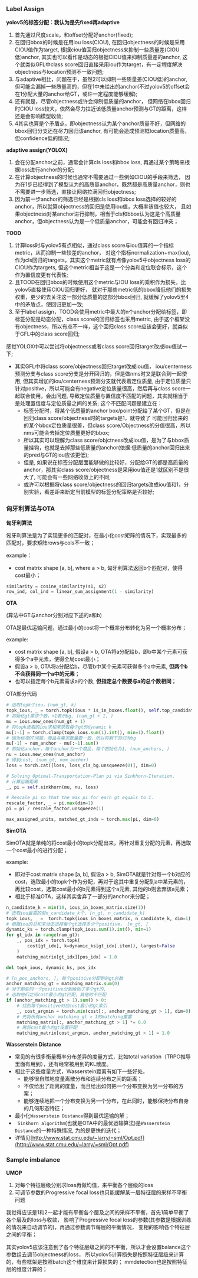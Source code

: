 ### Label Assign

**yolov5的标签分配：我认为是先fixed再adaptive**
1. 首先通过尺度scale，和offset分配好anchor(fixed);
2. 在回归bbox的时候是在用iou loss(CIOU), 在回归objectness的时候是采用CIOU值作为target,
	根据ciou值回归objectness来抑制一些质量差(CIOU低)anchor, 其实也可以看作是动态的根据CIOU值来抑制质量差的anchor,
	这个就类似GFL中class score回归直接采用iou作为target，有一定程度解决objectness与location预测不一致问题;
3. 与adaptive相比，问题在于，虽然2可以抑制一些质量差(CIOU低)的anchor, 
	但可能会漏掉一些质量高的，但在1中未给出的anchor(不过yolov5的offset会在1分配大量的anchor给GT，或许一定程度能够缓解);
4. 还有就是，尽管objectness或许会抑制低质量的anchor，
	但网络在bbox回归时CIOU loss较大，依然会尽力拉近该低质量anchor预测与GT的距离，这样还是会影响模型收敛;
5. 4其实也算是个矛盾点，即objectness认为某个anchor质量不好，但网络的bbox回归分支还在尽力回归该anchor,
	有可能会造成预测框location质量高，但confidence低的情况;


**adaptive assign(YOLOX)**
1. 会在分配anchor之前，通常会计算cls loss和bbox loss, 再通过某个策略来根据loss进行anchor的分配;
2. 在计算objectness的时候也通常不需要通过一些例如CIOU的手段来筛选，
	因为在1步已经得到了模型认为的高质量anchor，既然都是高质量anchor，则也不需要进一步筛选，直接让网络拉满回归objectness;
3. 因为前一步anchor的筛选已经是根据cls loss和bbox loss选择的较好的anchor，所以就算objectness的回归是使用iou值，大概率该值也较大，
	且如果objectness对某anchor进行抑制，相当于cls和bbox认为这是个高质量anchor，但objectness认为是一个低质量anchor，可能会有回归冲突；


**TOOD** 
1. 计算loss时与yolov5有点相似，通过class score与iou值算的一个指标metric，从而抑制一些较差的anchor，
	对这个指标normalization+max(iou), 作为cls回归的targets，其实这个metric就有点像yolov5中objectness loss的CIOU作为targets,
	但这个metric相当于这是一个分类和定位联合标示，这个作为置信度更有代表性;
2. 且TOOD在回归bbox的时候使用这个metric与IOU loss的乘积作为损失，比yolov5直接使用CIOU回归更好，
	就对于那些metric低的bbox降低他们的损失权重，更少的去关注这一部分低质量的这部分bbox回归,
	就缓解了yolov5里4中的矛盾点，使回归更加一致;
3. 至于label assign，TOOD会使用metric中最大的n个anchor分配给标签，即标签分配是动态分配，class score的回归标签也采用metric,
	由于这个框架没有objectness，所以有点不一样，这个回归class score应该会更好，就类似于GFL中的class score回归;


感觉YOLOX中可以尝试将objectness或者class score回归target改成iou值试一下;

- 其实GFL中将class score/objectness回归target改成iou值，
	iou/centerness预测分支与class score分支是分开回归的，但是做nms时又是联合到一起使用, 但其实增加的iou/centerness预测分支就代表着定位质量,
	由于定位质量只针对positive，所以可能会有negative定位质量很高，然后再与class score一起联合使用，会出问题,
	导致定位质量与置信度不匹配的问题，其实就相当于是处理置信度与定位质量之间的关系;
	这个不匹配问题是建立在：
	- 标签分配时，将某个低质量的anchor box/point分配给了某个GT，但是在回归class score/objectness时的targets是1，就导致了
		可能回归出来的的某个bbox定位质量很差，但class score/Objectness的分值很高，所以nms可能会去掉定位质量更好的bbox;
	- 所以其实可以理解为class score/objctness改成iou值，是为了与bbox质量挂钩，也就是去掉那些低质量的anchor(依据:低质量的anchor回归出来的pred与GT的iou应该更低);
	- 但是, 如果说在标签分配层面能够做的比较好，分配给GT的都是高质量的anchor，那其实class score/objectness是采用iou值还是1就区别不是很大了,
		可能会有一些网络收敛上的不同;
	- 或许可以根据将class score/objectness的回归targets改成iou值和1，分别实验，看差距来断定当前模型的标签分配策略是否较好;



### 匈牙利算法与OTA

**匈牙利算法** 

匈牙利算法是为了实现更多的匹配对，在最小化cost矩阵的情况下，实现最多的匹配对，要求矩阵rows与cols不一致；

example：
- cost matrix shape [a, b], where a > b, 匈牙利算法返回b个匹配对，使得cost最小；

```python
similarity = cosine_similarity(s1, s2)
row_ind, col_ind = linear_sum_assignment(1 - similarity)
```


**OTA** 

(算法中GT与anchor分别对应下述的a和b)

OTA是最优运输问题，通过最小的cost将一个概率分布转化为另一个概率分布；

example:
- cost matrix shape [a, b], 假设a > b, OTA将a分配给b，即b中某个元素可获得多个a中元素，使得全局cost最小；
- 假设a > b, OTA将a分配给b，尽管b中某个元素可获得多个a中元素, **但两个b不会获得同一个a中的元素**；
- 也可以指定每个b元素需求a的个数, **但指定总个数要与a的总个数相同**；

OTA部分代码
```python
# 选取topk个iou，(num_gt, k)
topk_ious, _ = torch.topk(ious * is_in_boxes.float(), self.top_candidates, dim=1)
# 初始化gt需求个数，+1表示bg, (num_gt + 1, )
mu = ious.new_ones(num_gt + 1)
# 将topk选取的iou求和来获取每个gt的dynamic k
mu[:-1] = torch.clamp(topk_ious.sum(1).int(), min=1).float()
# 因为标准OT问题，商品与需求数量要一致，所以将剩下的归为bg
mu[-1] = num_anchor - mu[:-1].sum()
# 初始化anchor，每个anchor为一个商品，每个初始化为1, (num_anchors, )
nu = ious.new_ones(num_anchor)
# 得到cost, (num_gt, num_anchor)
loss = torch.cat([loss, loss_cls_bg.unsqueeze(0)], dim=0)

# Solving Optimal-Transportation-Plan pi via Sinkhorn-Iteration.
# 计算运输距离
_, pi = self.sinkhorn(mu, nu, loss)

# Rescale pi so that the max pi for each gt equals to 1.
rescale_factor, _ = pi.max(dim=1)
pi = pi / rescale_factor.unsqueeze(1)

max_assigned_units, matched_gt_inds = torch.max(pi, dim=0)
```


**SimOTA**

SimOTA就是单纯的将cost最小的topk分配出来，再针对重复分配的元素，再选取一个cost最小的进行分配；

example:
- 即对于cost matrix shape [a, b], 假设a > b, SimOTA就是针对每一个b对应的cost，选取最小的topk个作为分配，再对于这其中重复分配到a中某元素的，再比较cost，选取cost最小的b元素得到这个a元素, 其他的b则舍弃该a元素；
- 相比于标准OTA，这样其实舍弃了一部分的anchor来分配；

```python
n_candidate_k = min(10, ious_in_boxes_matrix.size(1))
# 选取iou最高的前n_candidate_k个, [n_gt, n_candidate_k]
topk_ious, _ =  torch.topk(ious_in_boxes_matrix, n_candidate_k, dim=1)
# 根据iou的总和来动态选择每个gt选择多少个positive， [n_gt, ]
dynamic_ks = torch.clamp(topk_ious.sum(1).int(), min=1)
for gt_idx in range(num_gt):
    _, pos_idx = torch.topk(
        cost[gt_idx], k=dynamic_ks[gt_idx].item(), largest=False
    )
    matching_matrix[gt_idx][pos_idx] = 1.0

del topk_ious, dynamic_ks, pos_idx

# [n_pos_anchors, ], 每个positive分配到的gt总数
anchor_matching_gt = matching_matrix.sum(0)
# 对于那些同一个positive分到给到了多个gt的,
# 选取他们之间cost最小的gt匹配，其他的不匹配
if (anchor_matching_gt > 1).sum() > 0:
    # 找到每个positive对应cost最小的gt索引
    _, cost_argmin = torch.min(cost[:, anchor_matching_gt > 1], dim=0)
    # 先将所有anchor_matching_gt > 1的matching重置
    matching_matrix[:, anchor_matching_gt > 1] *= 0.0
    # 再将cost最小的gt设置匹配
    matching_matrix[cost_argmin, anchor_matching_gt > 1] = 1.0
```

**Wasserstein Distance**
- 常见的有很多衡量概率分布差异的度量方式，比如total variation（TRPO推导里面有用到），还有经常被用到的KL散度。
- 相比于这些度量方式，Wasserstein距离有如下一些好处。
  * 能够很自然地度量离散分布和连续分布之间的距离；
  * 不仅给出了距离的度量，而且给出如何把一个分布变换为另一分布的方案；
  * 能够连续地把一个分布变换为另一个分布，在此同时，能够保持分布自身的几何形态特征；
- 最小化`Wasserstein Distance`得到最优运输的解；
- ` Sinkhorn algorithm`(也就是OTA中的最优运输算法)是`Wasserstein Distance`的一种特殊情况, 为的是更快的迭代；
- 详情见[http://www.stat.cmu.edu/~larry/=sml/Opt.pdf](http://www.stat.cmu.edu/~larry/=sml/Opt.pdf)

### Sample imbalance

**UMOP**
1. 对每个特征层级分别求loss再做均值，来平衡各个层级的loss
2. 可调节参数的Progressive focal loss也只能缓解某一层特征层的采样不平衡问题

我觉得应该是1和2一起才能有平衡各个层及之间的采样不平衡，首先1简单平衡了各个层及的loss与收敛，
影响了Progressive focal loss的参数(其参数是根据训练的情况来自动调节的)，再通过参数调节每层的平衡情况，
变相的影响各个特征层之间的平衡；

其实yolov5应该注意到了各个特征层级之间的不平衡，所以才会设置balance这个参数组去调节objectness的loss，
所以yolov5计算损失是按照特征层级来计算的，有些框架是按照batch这个维度来计算损失的；
mmdetection也是按照特征层的维度计算的；

